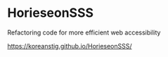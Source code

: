 # HorieseonSSS
Refactoring code for more efficient web accessibility

https://koreanstig.github.io/HorieseonSSS/
